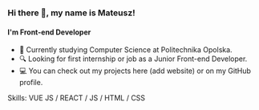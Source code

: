 ### Hi there 👋, my name is Mateusz!
#### I'm Front-end Developer


- 🔭 Currently studying Computer Science at Politechnika Opolska.
- 🔍 Looking for first internship or job as a Junior Front-end Developer.
- 💻 You can check out my projects here (add website) or on my GitHub profile.


Skills: VUE JS / REACT / JS / HTML / CSS



